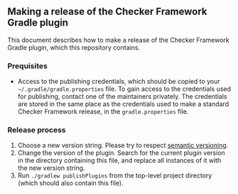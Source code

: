 ## Making a release of the Checker Framework Gradle plugin

This document describes how to make a release of the Checker Framework
Gradle plugin, which this repository contains.

### Prequisites

* Access to the publishing credentials, which should be copied
to your `~/.gradle/gradle.properties` file. To gain access to the
credentials used for publishing, contact one of the maintainers
privately. The credentials are stored in the same place as the
credentials used to make a standard Checker Framework release,
in the `gradle.properties` file.

### Release process

1. Choose a new version string. Please try to respect 
[semantic versioning](https://semver.org/).
2. Change the version of the plugin. Search for the current plugin version
in the directory containing this file, and replace all instances of it
with the new version string.
3. Run `./gradlew publishPlugins` from the top-level project directory
(which should also contain this file).